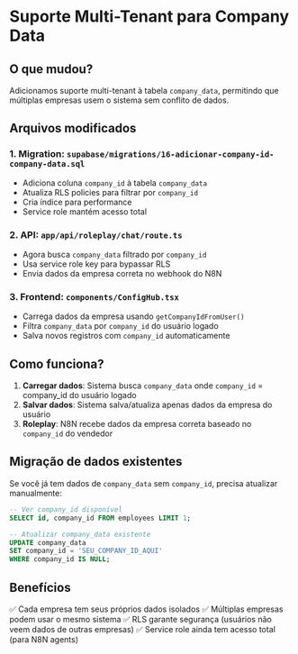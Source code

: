 # Suporte Multi-Tenant para Company Data

## O que mudou?

Adicionamos suporte multi-tenant à tabela `company_data`, permitindo que múltiplas empresas usem o sistema sem conflito de dados.

## Arquivos modificados

### 1. Migration: `supabase/migrations/16-adicionar-company-id-company-data.sql`
- Adiciona coluna `company_id` à tabela `company_data`
- Atualiza RLS policies para filtrar por `company_id`
- Cria índice para performance
- Service role mantém acesso total

### 2. API: `app/api/roleplay/chat/route.ts`
- Agora busca `company_data` filtrado por `company_id`
- Usa service role key para bypassar RLS
- Envia dados da empresa correta no webhook do N8N

### 3. Frontend: `components/ConfigHub.tsx`
- Carrega dados da empresa usando `getCompanyIdFromUser()`
- Filtra `company_data` por `company_id` do usuário logado
- Salva novos registros com `company_id` automaticamente

## Como funciona?

1. **Carregar dados**: Sistema busca `company_data` onde `company_id` = company_id do usuário logado
2. **Salvar dados**: Sistema salva/atualiza apenas dados da empresa do usuário
3. **Roleplay**: N8N recebe dados da empresa correta baseado no `company_id` do vendedor

## Migração de dados existentes

Se você já tem dados de `company_data` sem `company_id`, precisa atualizar manualmente:

```sql
-- Ver company_id disponível
SELECT id, company_id FROM employees LIMIT 1;

-- Atualizar company_data existente
UPDATE company_data
SET company_id = 'SEU_COMPANY_ID_AQUI'
WHERE company_id IS NULL;
```

## Benefícios

✅ Cada empresa tem seus próprios dados isolados
✅ Múltiplas empresas podem usar o mesmo sistema
✅ RLS garante segurança (usuários não veem dados de outras empresas)
✅ Service role ainda tem acesso total (para N8N agents)
